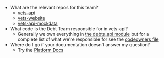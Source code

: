 - What are the relevant repos for this team?
	- [vets-api](https://github.com/department-of-veterans-affairs/vets-api)
	- [vets-website](https://github.com/department-of-veterans-affairs/vets-website)
	- [vets-api-mockdata](https://github.com/department-of-veterans-affairs/vets-api-mockdata/)
- What code is the Debt Team responsible for in vets-api?
	- Generally we own everything in [the debts_api module](https://github.com/department-of-veterans-affairs/vets-api/tree/master/modules/debts_api) but for a complete list of what we're responsible for see the [codeowners file](https://github.com/department-of-veterans-affairs/vets-api/blob/master/.github/CODEOWNERS)
- Where do I go if your documentation doesn't answer my question?
	- Try the [Platform Docs](https://depo-platform-documentation.scrollhelp.site/developer-docs/) 
